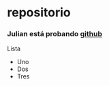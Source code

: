# repositorio

### Julian está probando [github](https://github.com/jpmonge86/repositorio)


Lista
- Uno
- Dos
- Tres